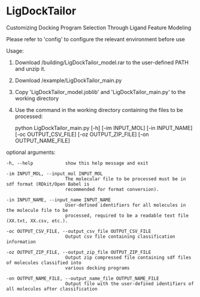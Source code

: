 # LigDockTailor
Customizing Docking Program Selection Through Ligand Feature Modeling

Please refer to 'config' to configure the relevant environment before use

Usage:
1. Download /building/LigDockTailor_model.rar to the user-defined PATH and unzip it.
2. Download /example/LigDockTailor_main.py
3. Copy 'LigDockTailor_model.joblib' and 'LigDockTailor_main.py' to the working directory
4. Use the command in the working directory containing the files to be processed:

   python LigDockTailor_main.py [-h] [-im INPUT_MOL] [-in INPUT_NAME] [-oc OUTPUT_CSV_FILE] [-oz OUTPUT_ZIP_FILE] [-on OUTPUT_NAME_FILE]

  optional arguments:
  
    -h, --help            show this help message and exit
    
    -im INPUT_MOL, --input_mol INPUT_MOL
                          The molecular file to be processed must be in sdf format (RDkit/Open Babel is
                          recommended for format conversion).
                          
    -in INPUT_NAME, --input_name INPUT_NAME
                          User-defined identifiers for all molecules in the molecule file to be
                          processed, required to be a readable text file (XX.txt, XX.csv, etc.).
                          
    -oc OUTPUT_CSV_FILE, --output_csv_file OUTPUT_CSV_FILE
                          Output csv file containing classification information
                          
    -oz OUTPUT_ZIP_FILE, --output_zip_file OUTPUT_ZIP_FILE
                          Output zip compressed file containing sdf files of molecules classified into
                          various docking programs
                          
    -on OUTPUT_NAME_FILE, --output_name_file OUTPUT_NAME_FILE
                          Output file with the user-defined identifiers of all molecules after classification
